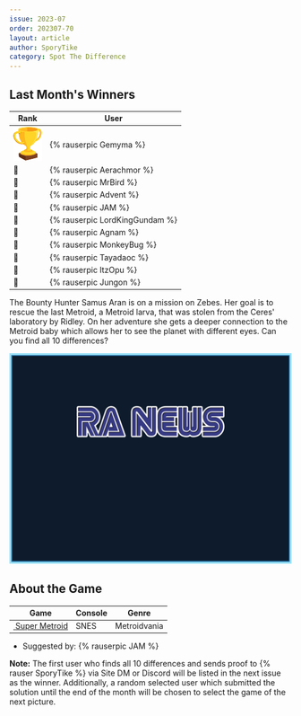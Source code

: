 ```yaml
---
issue: 2023-07
order: 202307-70
layout: article
author: SporyTike
category: Spot The Difference
---
```


## Last Month's Winners

<table><thead><tr><th>Rank</th><th>User</th></tr></thead><tbody>
  <tr><td><img src="../../img/trophy_small.png"/></td><td><div class="bingo-winner-small">{% rauserpic Gemyma %}</div></td></tr>
  <tr><td>🥈</td><td>{% rauserpic Aerachmor %}</td></tr>
  <tr><td>🥉</td><td>{% rauserpic MrBird %}</td></tr>
  <tr><td>🏅</td><td>{% rauserpic Advent %}</td></tr>
  <tr><td>🏅</td><td>{% rauserpic JAM %}</td></tr>
  <tr><td>🏅</td><td>{% rauserpic LordKingGundam %}</td></tr>
  <tr><td>🏅</td><td>{% rauserpic Agnam %}</td></tr>
  <tr><td>🏅</td><td>{% rauserpic MonkeyBug %}</td></tr>
  <tr><td>🏅</td><td>{% rauserpic Tayadaoc %}</td></tr>
  <tr><td>🏅</td><td>{% rauserpic ItzOpu %}</td></tr>
  <tr><td>🏅</td><td>{% rauserpic Jungon %}</td></tr>
</tbody></table>

The Bounty Hunter Samus Aran is on a mission on Zebes. Her goal is to rescue the last Metroid, a Metroid larva, that was stolen from the Ceres' laboratory by Ridley. On her adventure she gets a deeper connection to the Metroid baby which allows her to see the planet with different eyes. Can you find all 10 differences?

<p align="center">
  <img src="img/Fun/SpotTheDifferenceTemp.png" />
</p>

## About the Game

| Game                                                                                                                                                                                                                      | Console | Genre        |
| ------------------------------------------------------------------------------------------------------------------------------------------------------------------------------------------------------------------------- | ------- | ------------ |
| <a class="gameicon-link" href="https://retroachievements.org/game/236" target="_blank" rel="noopener"> <img class="gameicon" src="https://retroachievements.org/Images/060989.png" alt=""> <span>Super Metroid</span></a> | SNES    | Metroidvania |


* Suggested by: {% rauserpic JAM %}

**Note:** The first user who finds all 10 differences and sends proof to {% rauser SporyTike %} via Site DM or Discord will be listed in the next issue as the winner. Additionally, a random selected user which submitted the solution until the end of the month will be chosen to select the game of the next picture.
